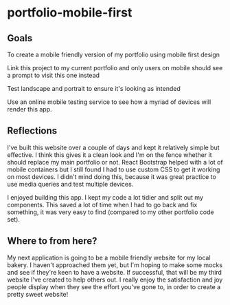 # portfolio-mobile-first

## Goals 
To create a mobile friendly version of my portfolio using mobile first design

Link this project to my current portfolio and only users on mobile should see a prompt to visit this one instead

Test landscape and portrait to ensure it's looking as intended

Use an online mobile testing service to see how a myriad of devices will render this app. 


## Reflections
I've built this website over a couple of days and kept it relatively simple but effective. I think this gives it a clean look and I'm on the fence whether it should replace my main portfolio or not. React Bootstrap helped with a lot of mobile containers but I still found I had to use custom CSS to get it working on most devices. I didn't mind doing this, because it was great practice to use media queries and test multiple devices. 

I enjoyed building this app. I kept my code a lot tidier and split out my components. This saved a lot of time when I had to go back and fix something, it was very easy to find (compared to my other portfolio code set). 

## Where to from here?

My next application is going to be a mobile friendly website for my local bakery. I haven't approached them yet, but I'm hoping to make some mocks and see if they're keen to have a website. If successful, that will be my third website I've created to help others out. I really enjoy the satisfaction and joy people display when they see the effort you've gone to, in order to create a pretty sweet website!
